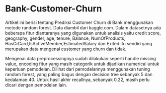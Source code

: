 # Bank-Customer-Churn
Artikel ini berisi tentang Prediksi Customer Churn di Bank menggunakan metode random forest. Data diambil dari kaggle.com. Dalam datasetnya ada beberapa fitur diantaranya yang digunakan untuk analisis yaitu credit score, geography, gender, age, tenure, Balance, NumOfProducts, HasCrCard,IsActiveMember,EstimatedSalary dan Exited itu sendiri yang merupakan data mengenai customer yang churn dan tidak.


Mengenai data preprocessingnya sudah dilakukan seperti handle missing value, encoding fitur yang masih categorik untuk dijadikan numerical untuk keperluan pemodelan. Dilihat dari pemodelannya menggunakan tuning random forest, yang paling bagus dengan decision tree sebanyak 5 dan kedalaman 40. Untuk hasil akhir recallnya, sebanyak 0.22, masih perlu dicari dengan pemodelan lain.

